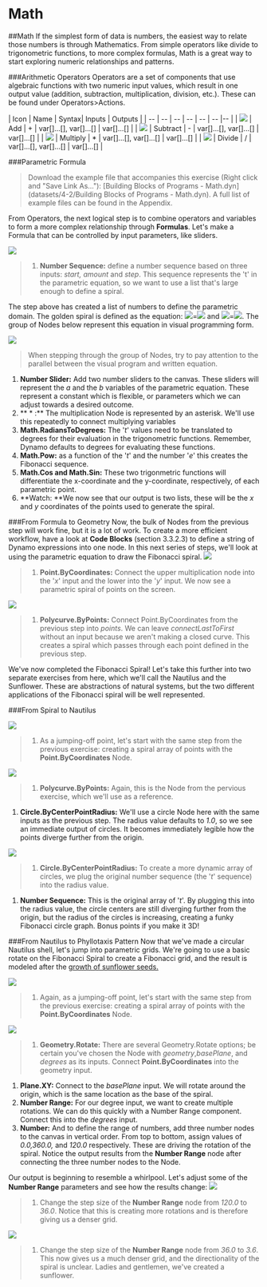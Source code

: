 # Math

\##Math If the simplest form of data is numbers, the easiest way to relate those numbers is through Mathematics. From simple operators like divide to trigonometric functions, to more complex formulas, Math is a great way to start exploring numeric relationships and patterns.

\###Arithmetic Operators Operators are a set of components that use algebraic functions with two numeric input values, which result in one output value (addition, subtraction, multiplication, division, etc.). These can be found under Operators>Actions.

\| Icon | Name | Syntax| Inputs | Outputs | | -- | -- | -- | -- | -- | -- |-- | | ![](../../.gitbook/assets/add-Large.jpg) | Add | + | var\[]...\[], var\[]...\[] | var\[]...\[] | | ![](../../.gitbook/assets/sub-Large.jpg) | Subtract | - | var\[]...\[], var\[]...\[] | var\[]...\[] | | ![](../../.gitbook/assets/mul-Large.jpg) | Multiply | \* | var\[]...\[], var\[]...\[] | var\[]...\[] | | ![](../../.gitbook/assets/div-Large.jpg) | Divide | / | var\[]...\[], var\[]...\[] | var\[]...\[] |

\###Parametric Formula

> Download the example file that accompanies this exercise (Right click and "Save Link As..."): \[Building Blocks of Programs - Math.dyn]\(datasets/4-2/Building Blocks of Programs - Math.dyn). A full list of example files can be found in the Appendix.

From Operators, the next logical step is to combine operators and variables to form a more complex relationship through **Formulas**. Let's make a Formula that can be controlled by input parameters, like sliders.

![](../../.gitbook/assets/01.png)

> 1. **Number Sequence:** define a number sequence based on three inputs: _start, amount_ and _step_. This sequence represents the 't' in the parametric equation, so we want to use a list that's large enough to define a spiral.

The step above has created a list of numbers to define the parametric domain. The golden spiral is defined as the equation: ![](../../.gitbook/assets/x.gif)=![](../../.gitbook/assets/goldenSpiral.gif) and ![](../../.gitbook/assets/y.gif)=![](../../.gitbook/assets/goldenSpiral2.gif). The group of Nodes below represent this equation in visual programming form.

![](../../.gitbook/assets/02.png)

> When stepping through the group of Nodes, try to pay attention to the parallel between the visual program and written equation.

1. **Number Slider:** Add two number sliders to the canvas. These sliders will represent the _a_ and the _b_ variables of the parametric equation. These represent a constant which is flexible, or parameters which we can adjust towards a desired outcome.
2. \*\* \* :\*\* The multiplication Node is represented by an asterisk. We'll use this repeatedly to connect multiplying variables
3. **Math.RadiansToDegrees:** The '_t_' values need to be translated to degrees for their evaluation in the trigonometric functions. Remember, Dynamo defaults to degrees for evaluating these functions.
4. **Math.Pow:** as a function of the '_t_' and the number '_e_' this creates the Fibonacci sequence.
5. **Math.Cos and Math.Sin:** These two trigonmetric functions will differentiate the x-coordinate and the y-coordinate, respectively, of each parametric point.
6. \*\*Watch: \*\*We now see that our output is two lists, these will be the _x_ and _y_ coordinates of the points used to generate the spiral.

\###From Formula to Geometry Now, the bulk of Nodes from the previous step will work fine, but it is a lot of work. To create a more efficient workflow, have a look at **Code Blocks** (section 3.3.2.3) to define a string of Dynamo expressions into one node. In this next series of steps, we'll look at using the parametric equation to draw the Fibonacci spiral. ![](../../.gitbook/assets/03.png)

> 1. **Point.ByCoordinates:** Connect the upper multiplication node into the '_x_' input and the lower into the '_y_' input. We now see a parametric spiral of points on the screen.

![](../../.gitbook/assets/03aaa.png)

> 1. **Polycurve.ByPoints:** Connect Point.ByCoordinates from the previous step into _points_. We can leave _connectLastToFirst_ without an input because we aren't making a closed curve. This creates a spiral which passes through each point defined in the previous step.

We've now completed the Fibonacci Spiral! Let's take this further into two separate exercises from here, which we'll call the Nautilus and the Sunflower. These are abstractions of natural systems, but the two different applications of the Fibonacci spiral will be well represented.

\###From Spiral to Nautilus

![](../../.gitbook/assets/03.png)

> 1. As a jumping-off point, let's start with the same step from the previous exercise: creating a spiral array of points with the **Point.ByCoordinates** Node.

![](../../.gitbook/assets/03aa.png)

> 1. **Polycurve.ByPoints:** Again, this is the Node from the pervious exercise, which we'll use as a reference.

1. **Circle.ByCenterPointRadius:** We'll use a circle Node here with the same inputs as the previous step. The radius value defaults to _1.0_, so we see an immediate output of circles. It becomes immediately legible how the points diverge further from the origin.

![](../../.gitbook/assets/03a.png)

> 1. **Circle.ByCenterPointRadius:** To create a more dynamic array of circles, we plug the original number sequence (the '_t_' sequence) into the radius value.

1. **Number Sequence:** This is the original array of '_t_'. By plugging this into the radius value, the circle centers are still diverging further from the origin, but the radius of the circles is increasing, creating a funky Fibonacci circle graph. Bonus points if you make it 3D!

\###From Nautilus to Phyllotaxis Pattern Now that we've made a circular Nautilus shell, let's jump into parametric grids. We're going to use a basic rotate on the Fibonacci Spiral to create a Fibonacci grid, and the result is modeled after the [growth of sunflower seeds.](http://ms.unimelb.edu.au/\~segerman/papers/sunflower\_spiral\_fibonacci\_metric.pdf)

![](../../.gitbook/assets/03.png)

> 1. Again, as a jumping-off point, let's start with the same step from the previous exercise: creating a spiral array of points with the **Point.ByCoordinates** Node.

![](<../../.gitbook/assets/04 (1).png>)

> 1. **Geometry.Rotate:** There are several Geometry.Rotate options; be certain you've chosen the Node with _geometry_,_basePlane_, and _degrees_ as its inputs. Connect **Point.ByCoordinates** into the geometry input.

1. **Plane.XY:** Connect to the _basePlane_ input. We will rotate around the origin, which is the same location as the base of the spiral.
2. **Number Range:** For our degree input, we want to create multiple rotations. We can do this quickly with a Number Range component. Connect this into the _degrees_ input.
3. **Number:** And to define the range of numbers, add three number nodes to the canvas in vertical order. From top to bottom, assign values of _0.0,360.0,_ and _120.0_ respectively. These are driving the rotation of the spiral. Notice the output results from the **Number Range** node after connecting the three number nodes to the Node.

Our output is beginning to resemble a whirlpool. Let's adjust some of the **Number Range** parameters and see how the results change: ![](../../.gitbook/assets/05.png)

> 1. Change the step size of the **Number Range** node from _120.0_ to _36.0_. Notice that this is creating more rotations and is therefore giving us a denser grid.

![](<../../.gitbook/assets/06 (1).png>)

> 1. Change the step size of the **Number Range** node from _36.0_ to _3.6_. This now gives us a much denser grid, and the directionality of the spiral is unclear. Ladies and gentlemen, we've created a sunflower.

